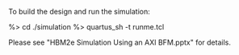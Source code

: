 To build the design and run the simulation:

%> cd ./simulation
%> quartus_sh -t runme.tcl

Please see "HBM2e Simulation Using an AXI BFM.pptx" for details.